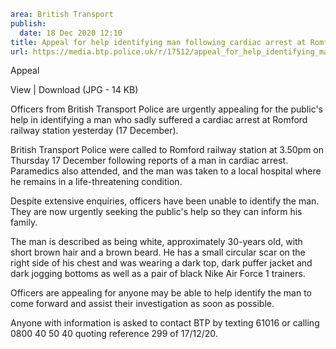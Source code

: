 ```yaml
area: British Transport
publish:
  date: 18 Dec 2020 12:10
title: Appeal for help identifying man following cardiac arrest at Romford station
url: https://media.btp.police.uk/r/17512/appeal_for_help_identifying_man_following_cardiac
```

Appeal

View | Download (JPG - 14 KB)

Officers from British Transport Police are urgently appealing for the public's help in identifying a man who sadly suffered a cardiac arrest at Romford railway station yesterday (17 December).

British Transport Police were called to Romford railway station at 3.50pm on Thursday 17 December following reports of a man in cardiac arrest. Paramedics also attended, and the man was taken to a local hospital where he remains in a life-threatening condition.

Despite extensive enquiries, officers have been unable to identify the man. They are now urgently seeking the public's help so they can inform his family.

The man is described as being white, approximately 30-years old, with short brown hair and a brown beard. He has a small circular scar on the right side of his chest and was wearing a dark top, dark puffer jacket and dark jogging bottoms as well as a pair of black Nike Air Force 1 trainers.

Officers are appealing for anyone may be able to help identify the man to come forward and assist their investigation as soon as possible.

Anyone with information is asked to contact BTP by texting 61016 or calling 0800 40 50 40 quoting reference 299 of 17/12/20.
